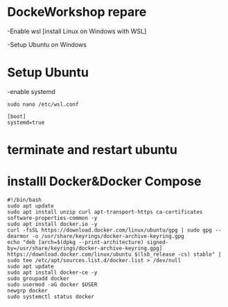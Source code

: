 # DockeWorkshop repare

-Enable wsl [install Linux on Windows with WSL]

-Setup Ubuntu on Windows 


# Setup Ubuntu 

-enable systemd

```
sudo nano /etc/wsl.conf

```

```
[boot] 
systemd=true
```

# terminate and restart ubuntu

# installl Docker&Docker Compose

```
#!/bin/bash
sudo apt update
sudo apt install unzip curl apt-transport-https ca-certificates software-properties-common -y
sudo apt install docker.io -y
curl -fsSL https://download.docker.com/linux/ubuntu/gpg | sudo gpg --dearmor -o /usr/share/keyrings/docker-archive-keyring.gpg
echo "deb [arch=$(dpkg --print-architecture) signed-by=/usr/share/keyrings/docker-archive-keyring.gpg] https://download.docker.com/linux/ubuntu $(lsb_release -cs) stable" | sudo tee /etc/apt/sources.list.d/docker.list > /dev/null
sudo apt update
sudo apt install docker-ce -y
sudo groupadd docker
sudo usermod -aG docker $USER
newgrp docker
sudo systemctl status docker

```





